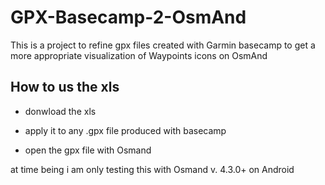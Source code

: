 # GPX-Basecamp-2-OsmAnd
This is a project to refine gpx files created with Garmin basecamp to get a more appropriate visualization of Waypoints icons on OsmAnd

## How to us the xls

- donwload the xls

- apply it to any .gpx file produced with basecamp

- open the gpx file with Osmand

at time being i am only testing this with Osmand v. 4.3.0+ on Android
